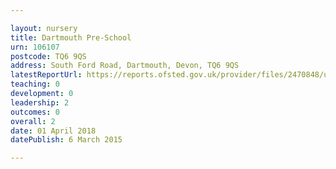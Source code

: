 ```yaml
---

layout: nursery
title: Dartmouth Pre-School
urn: 106107
postcode: TQ6 9QS
address: South Ford Road, Dartmouth, Devon, TQ6 9QS
latestReportUrl: https://reports.ofsted.gov.uk/provider/files/2470848/urn/106107.pdf
teaching: 0
development: 0
leadership: 2
outcomes: 0
overall: 2
date: 01 April 2018 
datePublish: 6 March 2015

---
```

